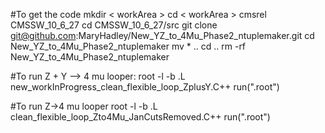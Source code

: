 #To get the code
mkdir < workArea  >
cd < workArea >
cmsrel CMSSW_10_6_27
cd CMSSW_10_6_27/src
git clone git@github.com:MaryHadley/New_YZ_to_4Mu_Phase2_ntuplemaker.git
cd New_YZ_to_4Mu_Phase2_ntuplemaker
mv * ..
cd ..
rm -rf New_YZ_to_4Mu_Phase2_ntuplemaker

#To run Z + Y --> 4 mu looper:
root -l -b
.L new_workInProgress_clean_flexible_loop_ZplusY.C++
run("<nameOfFile>.root")

#To run Z->4 mu looper
root -l -b
.L clean_flexible_loop_Zto4Mu_JanCutsRemoved.C++
run("<nameOfFile>.root")
